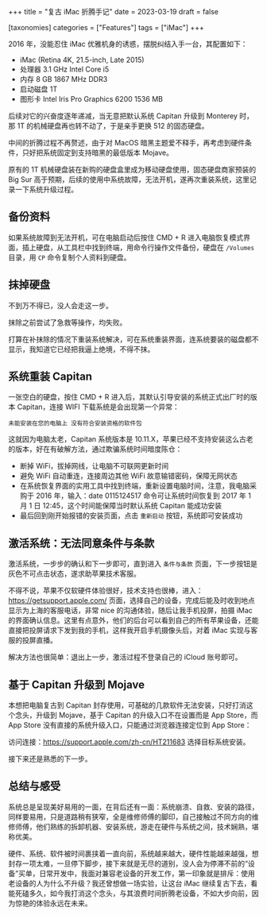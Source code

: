 +++
title = "复古 iMac 折腾手记"
date = 2023-03-19
draft = false

[taxonomies]
categories = ["Features"]
tags = ["iMac"]
+++

2016 年，没能忍住 iMac 优雅机身的诱惑，摆脱纠结入手一台，其配置如下：
- iMac (Retina 4K, 21.5-inch, Late 2015)
- 处理器 3.1 GHz Intel Core i5
- 内存 8 GB 1867 MHz DDR3
- 启动磁盘 1T
- 图形卡 Intel Iris Pro Graphics 6200 1536 MB

后续对它的兴奋度逐年递减，当无意把默认系统 Capitan 升级到 Monterey 时，那 1T 的机械硬盘再也转不动了，于是亲手更换 512 的固态硬盘。

中间的折腾过程不再赘述，由于对 MacOS 暗黑主题爱不释手，再考虑到硬件条件，只好把系统固定到支持暗黑的最低版本 Mojave。

原有的 1T 机械硬盘装在新购的硬盘盒里成为移动硬盘使用，固态硬盘商家预装的 Big Sur 高于预期，后续的使用中系统故障，无法开机，遂再次重装系统，这里记录一下系统升级过程。

## 备份资料

如果系统故障到无法开机，可在电脑启动后按住 CMD + R 进入电脑恢复模式界面，插上硬盘，从工具栏中找到终端，用命令行操作文件备份，硬盘在 `/Volumes` 目录，用 `CP` 命令复制个人资料到硬盘。

## 抹掉硬盘

不到万不得已，没人会走这一步。

抹除之前尝试了急救等操作，均失败。

打算在补抹除的情况下重装系统解决，可在系统重装界面，连系统要装的磁盘都不显示，我知道它已经把我逼上绝境，不得不抹。

## 系统重装 Capitan

一张空白的硬盘，按住 CMD + R 进入后，其默认引导安装的系统正式出厂时的版本 Capitan，连接 WIFI 下载系统是会出现第一个异常：

`未能安装在您的电脑上 没有符合安装资格的软件包`

这就因为电脑太老，Capitan 系统版本是 10.11.X，苹果已经不支持安装这么古老的版本，好在有破解方法，通过欺骗系统时间暗度陈仓：

- 断掉 WiFi，拔掉网线，让电脑不可联网更新时间
- 避免 WiFi 自动重连，连接周边其他 WiFi 故意输错密码，保障无网状态
- 在系统恢复界面的实用工具中找到终端，重新设置电脑时间，注意，我电脑采购于 2016 年，输入：date 0115124517 命令可让系统时间恢复到 2017 年 1 月 1 日 12:45，这个时间能保障当时默认系统 Capitan 能成功安装
- 最后回到刚开始报错的安装页面，点击 `重新启动` 按钮，系统即可安装成功

## 激活系统：无法同意条件与条款

激活系统，一步步的确认和下一步即可，直到进入 `条件与条款` 页面，下一步按钮是灰色不可点击状态，遂求助苹果技术客服。

不得不说，苹果不仅软硬件体验很好，技术支持也很棒，进入：https://getsupport.apple.com/ 页面，选择自己的设备，完成后能及时收到地点显示为上海的客服电话，非常 nice 的沟通体验，随后让我手机投屏，拍摄 iMac 的界面确认信息。这里有点意外，他们的后台可以看到自己的所有苹果设备，还能直接把投屏请求下发到我的手机，这样我开启手机摄像头后，对着 iMac 实现与客服的投屏直播。

解决方法也很简单：退出上一步，激活过程不登录自己的 iCloud 账号即可。

## 基于 Capitan 升级到 Mojave

本想把电脑复古到 Capitan 封存使用，可基础的几款软件无法安装，只好打消这个念头，升级到 Mojave，基于 Capitan 的升级入口不在设置而是 App Store，而 App Store 没有直接的系统升级入口，只能通过浏览器连接定位到 App Store：

访问连接：https://support.apple.com/zh-cn/HT211683 选择目标系统安装。

接下来还是熟悉的下一步。

## 总结与感受

系统总是呈现美好易用的一面，在背后还有一面：系统崩溃、自救、安装的路径，同样要易用，只是道路稍有狭窄，全是维修师傅的脚印，自己接触过不同方向的维修师傅，他们熟练的拆卸机器、安装系统，游走在硬件与系统之间，技术娴熟，堪称优美。

硬件、系统、软件被时间裹挟着一直向前，系统越来越大，硬件性能越来越强，想封存一项太难，一旦停下脚步，接下来就是无尽的道别，没人会为停滞不前的“设备”买单，日常开发中，我面对兼容老设备的开发工作，第一印象就是排斥：使用老设备的人为什么不升级？我还曾想做一场实验，让这台 iMac 继续复古下去，看能死磕多久，如今我打消这个念头，与其浪费时间折腾老设备，不如大步向前，因为惊艳的体验永远在未来。
